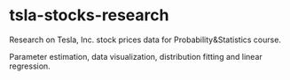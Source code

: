 # tsla-stocks-research
Research on Tesla, Inc. stock prices data for Probability&amp;Statistics course.

Parameter estimation, data visualization, distribution fitting and linear regression.
